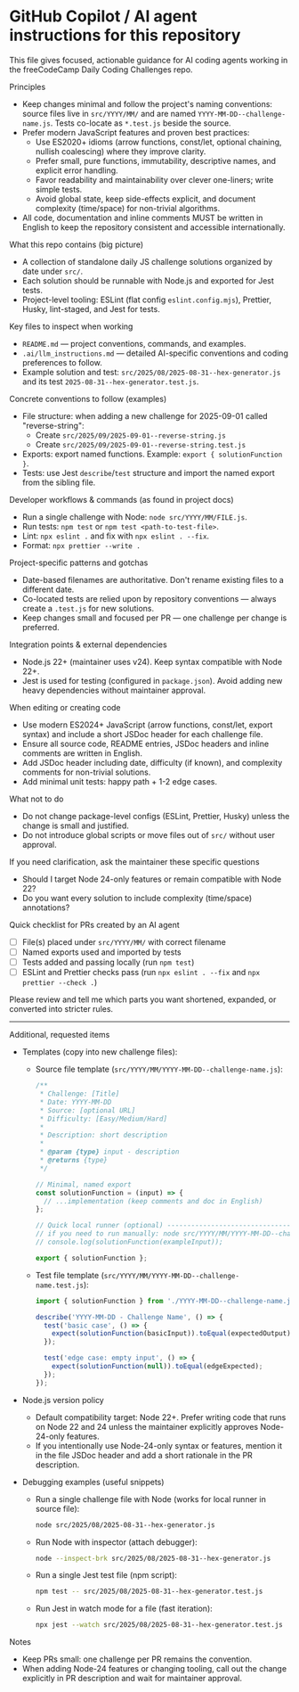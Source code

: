 # GitHub Copilot / AI agent instructions for this repository

This file gives focused, actionable guidance for AI coding agents working in the freeCodeCamp Daily Coding Challenges repo.

Principles
- Keep changes minimal and follow the project's naming conventions: source files live in `src/YYYY/MM/` and are named `YYYY-MM-DD--challenge-name.js`. Tests co-locate as `*.test.js` beside the source.
- Prefer modern JavaScript features and proven best practices:
  - Use ES2020+ idioms (arrow functions, const/let, optional chaining, nullish coalescing) where they improve clarity.
  - Prefer small, pure functions, immutability, descriptive names, and explicit error handling.
  - Favor readability and maintainability over clever one-liners; write simple tests.
  - Avoid global state, keep side-effects explicit, and document complexity (time/space) for non-trivial algorithms.
- All code, documentation and inline comments MUST be written in English to keep the repository consistent and accessible internationally.

What this repo contains (big picture)
- A collection of standalone daily JS challenge solutions organized by date under `src/`.
- Each solution should be runnable with Node.js and exported for Jest tests.
- Project-level tooling: ESLint (flat config `eslint.config.mjs`), Prettier, Husky, lint-staged, and Jest for tests.

Key files to inspect when working
- `README.md` — project conventions, commands, and examples.
- `.ai/llm_instructions.md` — detailed AI-specific conventions and coding preferences to follow.
- Example solution and test: `src/2025/08/2025-08-31--hex-generator.js` and its test `2025-08-31--hex-generator.test.js`.

Concrete conventions to follow (examples)
- File structure: when adding a new challenge for 2025-09-01 called "reverse-string":
  - Create `src/2025/09/2025-09-01--reverse-string.js`
  - Create `src/2025/09/2025-09-01--reverse-string.test.js`
- Exports: export named functions. Example: `export { solutionFunction }`.
- Tests: use Jest `describe`/`test` structure and import the named export from the sibling file.

Developer workflows & commands (as found in project docs)
- Run a single challenge with Node: `node src/YYYY/MM/FILE.js`.
- Run tests: `npm test` or `npm test <path-to-test-file>`.
- Lint: `npx eslint .` and fix with `npx eslint . --fix`.
- Format: `npx prettier --write .`

Project-specific patterns and gotchas
- Date-based filenames are authoritative. Don't rename existing files to a different date.
- Co-located tests are relied upon by repository conventions — always create a `.test.js` for new solutions.
- Keep changes small and focused per PR — one challenge per change is preferred.

Integration points & external dependencies
- Node.js 22+ (maintainer uses v24). Keep syntax compatible with Node 22+.
- Jest is used for testing (configured in `package.json`). Avoid adding new heavy dependencies without maintainer approval.

When editing or creating code
- Use modern ES2024+ JavaScript (arrow functions, const/let, export syntax) and include a short JSDoc header for each challenge file.
- Ensure all source code, README entries, JSDoc headers and inline comments are written in English.
- Add JSDoc header including date, difficulty (if known), and complexity comments for non-trivial solutions.
- Add minimal unit tests: happy path + 1-2 edge cases.

What not to do
- Do not change package-level configs (ESLint, Prettier, Husky) unless the change is small and justified.
- Do not introduce global scripts or move files out of `src/` without user approval.

If you need clarification, ask the maintainer these specific questions
- Should I target Node 24-only features or remain compatible with Node 22?
- Do you want every solution to include complexity (time/space) annotations?

Quick checklist for PRs created by an AI agent
- [ ] File(s) placed under `src/YYYY/MM/` with correct filename
- [ ] Named exports used and imported by tests
- [ ] Tests added and passing locally (run `npm test`)
- [ ] ESLint and Prettier checks pass (run `npx eslint . --fix` and `npx prettier --check .`)

Please review and tell me which parts you want shortened, expanded, or converted into stricter rules.

---

Additional, requested items

- Templates (copy into new challenge files):

  - Source file template (`src/YYYY/MM/YYYY-MM-DD--challenge-name.js`):

    ```javascript
    /**
     * Challenge: [Title]
     * Date: YYYY-MM-DD
     * Source: [optional URL]
     * Difficulty: [Easy/Medium/Hard]
     *
     * Description: short description
     *
     * @param {type} input - description
     * @returns {type}
     */

    // Minimal, named export
    const solutionFunction = (input) => {
      // ...implementation (keep comments and doc in English)
    };

    // Quick local runner (optional) -------------------------------------------------
    // if you need to run manually: node src/YYYY/MM/YYYY-MM-DD--challenge-name.js
    // console.log(solutionFunction(exampleInput));

    export { solutionFunction };
    ```

  - Test file template (`src/YYYY/MM/YYYY-MM-DD--challenge-name.test.js`):

    ```javascript
    import { solutionFunction } from './YYYY-MM-DD--challenge-name.js';

    describe('YYYY-MM-DD - Challenge Name', () => {
      test('basic case', () => {
        expect(solutionFunction(basicInput)).toEqual(expectedOutput);
      });

      test('edge case: empty input', () => {
        expect(solutionFunction(null)).toEqual(edgeExpected);
      });
    });
    ```

- Node.js version policy

  - Default compatibility target: Node 22+. Prefer writing code that runs on Node 22 and 24 unless the maintainer explicitly approves Node-24-only features.
  - If you intentionally use Node-24-only syntax or features, mention it in the file JSDoc header and add a short rationale in the PR description.

- Debugging examples (useful snippets)

  - Run a single challenge file with Node (works for local runner in source file):

    ```bash
    node src/2025/08/2025-08-31--hex-generator.js
    ```

  - Run Node with inspector (attach debugger):

    ```bash
    node --inspect-brk src/2025/08/2025-08-31--hex-generator.js
    ```

  - Run a single Jest test file (npm script):

    ```bash
    npm test -- src/2025/08/2025-08-31--hex-generator.test.js
    ```

  - Run Jest in watch mode for a file (fast iteration):

    ```bash
    npx jest --watch src/2025/08/2025-08-31--hex-generator.test.js
    ```

Notes
- Keep PRs small: one challenge per PR remains the convention.
- When adding Node-24 features or changing tooling, call out the change explicitly in PR description and wait for maintainer approval.
